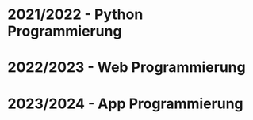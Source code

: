 # 2021/2022 - Python Programmierung

# 2022/2023 - Web Programmierung

# 2023/2024 - App Programmierung
